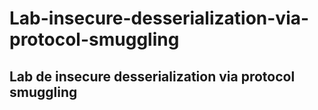 # Lab-insecure-desserialization-via-protocol-smuggling
## Lab de insecure desserialization via protocol smuggling
